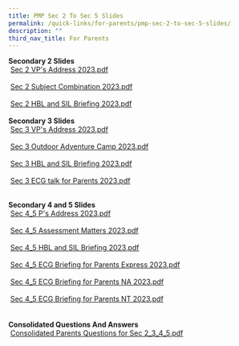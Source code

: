 ```yaml
---
title: PMP Sec 2 To Sec 5 Slides
permalink: /quick-links/for-parents/pmp-sec-2-to-sec-5-slides/
description: ""
third_nav_title: For Parents
---
```

**Secondary 2 Slides**  
 [Sec 2 VP's Address 2023.pdf](https://hougangsec.moe.edu.sg/qql/slot/u499/5.%20Quicklinks/5.2%20Parents/PMP/Sec%202%20VP's%20Address%202023.pdf)  
   
 [Sec 2 Subject Combination 2023.pdf](https://hougangsec.moe.edu.sg/qql/slot/u499/5.%20Quicklinks/5.2%20Parents/PMP/Sec%202%20Subject%20Combination%202023.pdf)  
   
 [Sec 2 HBL and SIL Briefing 2023.pdf](https://hougangsec.moe.edu.sg/qql/slot/u499/5.%20Quicklinks/5.2%20Parents/PMP/Sec%202%20HBL%20and%20SIL%20Briefing%202023.pdf)  
   
**Secondary 3 Slides**  
 [Sec 3 VP's Address 2023.pdf](https://hougangsec.moe.edu.sg/qql/slot/u499/5.%20Quicklinks/5.2%20Parents/PMP/Sec%203%20VP's%20Address%202023.pdf)  
   
 [Sec 3 Outdoor Adventure Camp 2023.pdf](https://hougangsec.moe.edu.sg/qql/slot/u499/5.%20Quicklinks/5.2%20Parents/PMP/Sec%203%20Outdoor%20Adventure%20Camp%202023.pdf)  
   
 [Sec 3 HBL and SIL Briefing 2023.pdf](https://hougangsec.moe.edu.sg/qql/slot/u499/5.%20Quicklinks/5.2%20Parents/PMP/Sec%203%20HBL%20and%20SIL%20Briefing%202023.pdf)  
   
 [Sec 3 ECG talk for Parents 2023.pdf](https://hougangsec.moe.edu.sg/qql/slot/u499/5.%20Quicklinks/5.2%20Parents/PMP/Sec%203%20ECG%20talk%20for%20Parents%202023.pdf)  
   
  
**Secondary 4 and 5 Slides**  
 [Sec 4\_5 P's Address 2023.pdf](https://hougangsec.moe.edu.sg/qql/slot/u499/5.%20Quicklinks/5.2%20Parents/PMP/Sec%204_5%20P's%20Address%202023.pdf)  
   
 [Sec 4\_5 Assessment Matters 2023.pdf](https://hougangsec.moe.edu.sg/qql/slot/u499/5.%20Quicklinks/5.2%20Parents/PMP/Sec%204_5%20Assessment%20Matters%202023.pdf)  
   
 [Sec 4\_5 HBL and SIL Briefing 2023.pdf](https://hougangsec.moe.edu.sg/qql/slot/u499/5.%20Quicklinks/5.2%20Parents/PMP/Sec%204_5%20HBL%20and%20SIL%20Briefing%202023.pdf)  
   
 [Sec 4\_5 ECG Briefing for Parents Express 2023.pdf](https://hougangsec.moe.edu.sg/qql/slot/u499/5.%20Quicklinks/5.2%20Parents/PMP/Sec%204_5%20ECG%20Briefing%20for%20Parents%20Express%202023.pdf)  
   
 [Sec 4\_5 ECG Briefing for Parents NA 2023.pdf](https://hougangsec.moe.edu.sg/qql/slot/u499/5.%20Quicklinks/5.2%20Parents/PMP/Sec%204_5%20ECG%20Briefing%20for%20Parents%20NA%202023.pdf)  
   
 [Sec 4\_5 ECG Briefing for Parents NT 2023.pdf](https://hougangsec.moe.edu.sg/qql/slot/u499/5.%20Quicklinks/5.2%20Parents/PMP/Sec%204_5%20ECG%20Briefing%20for%20Parents%20NT%202023.pdf)  
   
   
**Consolidated Questions And Answers**   
 [Consolidated Parents Questions for Sec 2\_3\_4\_5.pdf](https://hougangsec.moe.edu.sg/qql/slot/u499/5.%20Quicklinks/5.2%20Parents/PMP/Consolidated%20Parents%20Questions%20for%20Sec%202_3_4_5.pdf)